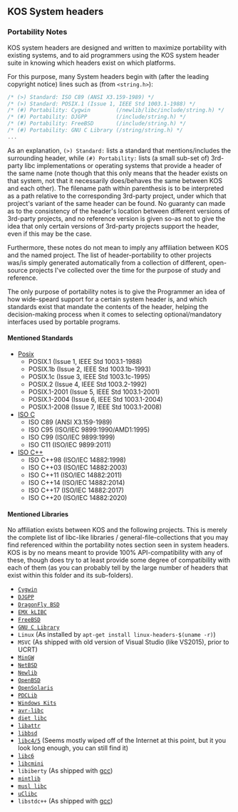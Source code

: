 
## KOS System headers

### Portability Notes

KOS system headers are designed and written to maximize portability with existing systems, and to aid programmers using the KOS system header suite in knowing which headers exist on which platforms.

For this purpose, many System headers begin with (after the leading copyright notice) lines such as (from `<string.h>`):  

```c
/* (>) Standard: ISO C89 (ANSI X3.159-1989) */
/* (>) Standard: POSIX.1 (Issue 1, IEEE Std 1003.1-1988) */
/* (#) Portability: Cygwin        (/newlib/libc/include/string.h) */
/* (#) Portability: DJGPP         (/include/string.h) */
/* (#) Portability: FreeBSD       (/include/string.h) */
/* (#) Portability: GNU C Library (/string/string.h) */
...
```

As an explanation, `(>) Standard:` lists a standard that mentions/includes the surrounding header, while `(#) Portability:` lists (a small sub-set of) 3rd-party libc implementations or operating systems that provide a header of the same name (note though that this only means that the header exists on that system, not that it necessarily does/behaves the same between KOS and each other). The filename path within parenthesis is to be interpreted as a path relative to the corresponding 3rd-party project, under which that project's variant of the same header can be found. No guaranty can made as to the consistency of the header's location between different versions of 3rd-party projects, and no reference version is given so-as not to give the idea that only certain versions of 3rd-party projects support the header, even if this may be the case.

Furthermore, these notes do not mean to imply any affiliation between KOS and the named project. The list of header-portability to other projects was/is simply generated automatically from a collection of different, open-source projects I've collected over the time for the purpose of study and reference.

The only purpose of portability notes is to give the Programmer an idea of how wide-speard support for a certain system header is, and which standards exist that mandate the contents of the header, helping the decision-making process when it comes to selecting optional/mandatory interfaces used by portable programs.


#### Mentioned Standards

- [Posix](https://en.wikipedia.org/wiki/POSIX)
	- POSIX.1 (Issue 1, IEEE Std 1003.1-1988)
	- POSIX.1b (Issue 2, IEEE Std 1003.1b-1993)
	- POSIX.1c (Issue 3, IEEE Std 1003.1c-1995)
	- POSIX.2 (Issue 4, IEEE Std 1003.2-1992)
	- POSIX.1-2001 (Issue 5, IEEE Std 1003.1-2001)
	- POSIX.1-2004 (Issue 6, IEEE Std 1003.1-2004)
	- POSIX.1-2008 (Issue 7, IEEE Std 1003.1-2008)
- [ISO C](https://en.wikipedia.org/wiki/POSIX)
	- ISO C89 (ANSI X3.159-1989)
	- ISO C95 (ISO/IEC 9899:1990/AMD1:1995)
	- ISO C99 (ISO/IEC 9899:1999)
	- ISO C11 (ISO/IEC 9899:2011)
- [ISO C++](https://de.wikipedia.org/wiki/C++)
	- ISO C++98 (ISO/IEC 14882:1998)
	- ISO C++03 (ISO/IEC 14882:2003)
	- ISO C++11 (ISO/IEC 14882:2011)
	- ISO C++14 (ISO/IEC 14882:2014)
	- ISO C++17 (ISO/IEC 14882:2017)
	- ISO C++20 (ISO/IEC 14882:2020)


#### Mentioned Libraries

No affiliation exists between KOS and the following projects. This is merely the complete list of libc-like libraries / general-file-collections that you may find referenced within the portability notes section seen in system headers. KOS is by no means meant to provide 100% API-compatibility with any of these, though does try to at least provide some degree of compatibility with each of them (as you can probably tell by the large number of headers that exist within this folder and its sub-folders).

- [`Cygwin`](https://cygwin.com/git/gitweb.cgi?p=newlib-cygwin.git)
- [`DJGPP`](http://www.delorie.com/djgpp/getting.html)
- [`DragonFly BSD`](https://gitweb.dragonflybsd.org/dragonfly.git)
- [`EMX kLIBC`](https://trac.netlabs.org/libc/wiki)
- [`FreeBSD`](https://github.com/freebsd/freebsd-src)
- [`GNU C Library`](https://www.gnu.org/software/libc/sources.html)
- `Linux` (As installed by `apt-get install linux-headers-$(uname -r)`)
- `MSVC` (As shipped with old version of Visual Studio (like VS2015), prior to UCRT)
- [`MinGW`](https://sourceforge.net/projects/mingw/)
- [`NetBSD`](https://github.com/NetBSD/src)
- [`Newlib`](https://sourceware.org/git/gitweb.cgi?p=newlib-cygwin.git)
- [`OpenBSD`](https://github.com/openbsd/src)
- [`OpenSolaris`](https://github.com/kofemann/opensolaris)
- [`PDCLib`](https://github.com/DevSolar/pdclib/)
- [`Windows Kits`](https://docs.microsoft.com/en-us/windows-hardware/get-started/adk-install)
- [`avr-libc`](http://download.savannah.gnu.org/releases/avr-libc/)
- [`diet libc`](http://www.fefe.de/dietlibc/)
- [`libattr`](http://download.savannah.nongnu.org/releases/attr/)
- [`libbsd`](https://github.com/freedesktop/libbsd)
- [`libc4/5`](http://archive.debian.org/debian/dists/Debian-0.93R6/source/devel/libc-4.6.27-6.tar.gz) (Seems mostly wiped off of the Internet at this point, but it you look long enough, you can still find it)
- [`libc6`](https://pkgs.org/download/libc6)
- [`libcmini`](https://github.com/freemint/libcmini/)
- `libiberty` (As shipped with [gcc](https://ftp.gnu.org/gnu/gcc/))
- [`mintlib`](https://github.com/freemint/mintlib)
- [`musl libc`](https://git.musl-libc.org/cgit/musl)
- [`uClibc`](https://git.uclibc.org/uClibc/)
- `libstdc++` (As shipped with [gcc](https://ftp.gnu.org/gnu/gcc/))
